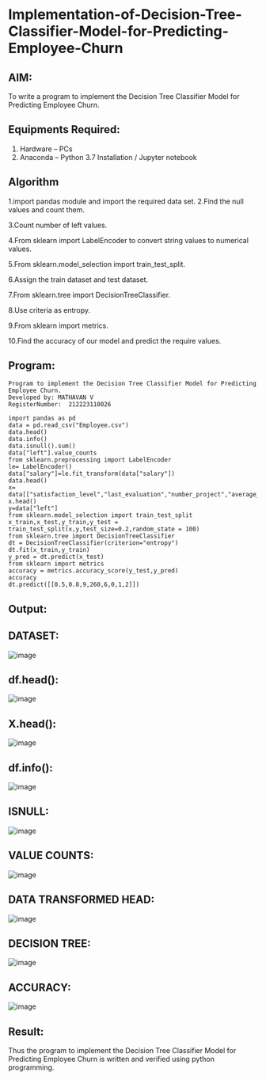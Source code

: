 # Implementation-of-Decision-Tree-Classifier-Model-for-Predicting-Employee-Churn

## AIM:
To write a program to implement the Decision Tree Classifier Model for Predicting Employee Churn.

## Equipments Required:
1. Hardware – PCs
2. Anaconda – Python 3.7 Installation / Jupyter notebook

## Algorithm
1.import pandas module and import the required data set.
2.Find the null values and count them.

3.Count number of left values.

4.From sklearn import LabelEncoder to convert string values to numerical values.

5.From sklearn.model_selection import train_test_split.

6.Assign the train dataset and test dataset.

7.From sklearn.tree import DecisionTreeClassifier.

8.Use criteria as entropy.

9.From sklearn import metrics.

10.Find the accuracy of our model and predict the require values.
## Program:
```
Program to implement the Decision Tree Classifier Model for Predicting Employee Churn.
Developed by: MATHAVAN V
RegisterNumber:  212223110026
```
```
import pandas as pd
data = pd.read_csv("Employee.csv")
data.head()
data.info()
data.isnull().sum()
data["left"].value_counts
from sklearn.preprocessing import LabelEncoder
le= LabelEncoder()
data["salary"]=le.fit_transform(data["salary"])
data.head()
x= data[["satisfaction_level","last_evaluation","number_project","average_montly_hours","time_spend_company","Work_accident","promotion_last_5years","salary"]]
x.head()
y=data["left"]
from sklearn.model_selection import train_test_split
x_train,x_test,y_train,y_test = train_test_split(x,y,test_size=0.2,random_state = 100)
from sklearn.tree import DecisionTreeClassifier
dt = DecisionTreeClassifier(criterion="entropy")
dt.fit(x_train,y_train)
y_pred = dt.predict(x_test)
from sklearn import metrics
accuracy = metrics.accuracy_score(y_test,y_pred)
accuracy
dt.predict([[0.5,0.8,9,260,6,0,1,2]])
```
## Output:
## DATASET:
![image](https://github.com/Mythilidharman/Implementation-of-Decision-Tree-Classifier-Model-for-Predicting-Employee-Churn/assets/119104110/9d31af6c-2f10-4a3e-8021-2f49b721972d)
## df.head():
![image](https://github.com/Mythilidharman/Implementation-of-Decision-Tree-Classifier-Model-for-Predicting-Employee-Churn/assets/119104110/a05674af-c66d-4ed9-9de9-0615750b15a8)
## X.head():
![image](https://github.com/Mythilidharman/Implementation-of-Decision-Tree-Classifier-Model-for-Predicting-Employee-Churn/assets/119104110/0ce2b6a5-962c-4fe2-8c9b-cd0d78fc3726)
## df.info():
![image](https://github.com/Mythilidharman/Implementation-of-Decision-Tree-Classifier-Model-for-Predicting-Employee-Churn/assets/119104110/e3090a35-9cf7-4d44-a7ba-02ea557cb299)
## ISNULL:
![image](https://github.com/Mythilidharman/Implementation-of-Decision-Tree-Classifier-Model-for-Predicting-Employee-Churn/assets/119104110/f8cdbcb7-fad8-4f14-9a3c-22cb444e2100)
## VALUE COUNTS:
![image](https://github.com/Mythilidharman/Implementation-of-Decision-Tree-Classifier-Model-for-Predicting-Employee-Churn/assets/119104110/24dd0d8b-ce6a-4cbb-983d-de82c9817fce)
## DATA TRANSFORMED HEAD:
![image](https://github.com/Mythilidharman/Implementation-of-Decision-Tree-Classifier-Model-for-Predicting-Employee-Churn/assets/119104110/f63a0da8-762b-4724-a060-3a0410052665)
## DECISION TREE:
![image](https://github.com/Mythilidharman/Implementation-of-Decision-Tree-Classifier-Model-for-Predicting-Employee-Churn/assets/119104110/7c66e648-9450-4a4b-a4d3-79326adf200b)
## ACCURACY:
![image](https://github.com/Mythilidharman/Implementation-of-Decision-Tree-Classifier-Model-for-Predicting-Employee-Churn/assets/119104110/c2c72e9b-edac-4ae7-b0a8-945686ed2755)


## Result:
Thus the program to implement the  Decision Tree Classifier Model for Predicting Employee Churn is written and verified using python programming.
